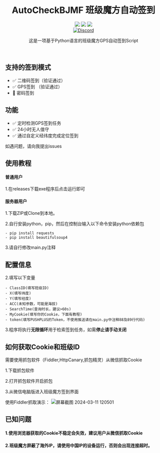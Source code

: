 <div align="center">
    <h1>AutoCheckBJMF 班级魔方自动签到</h1>
    <img src="https://img.shields.io/github/license/JasonYANG170/AutoCheckBJMF?label=License&style=for-the-badge">
    <img src="https://img.shields.io/github/commit-activity/w/JasonYANG170/AutoCheckBJMF?style=for-the-badge">
<img src="https://img.shields.io/github/languages/count/JasonYANG170/AutoCheckBJMF?logo=python&style=for-the-badge">
	<br>
    	<a href="https://discord.com/invite/az3ceRmgVe"><img alt="Discord" src="https://img.shields.io/discord/978108215499816980?style=social&logo=discord&label=echosec"></a>
  <br>

这是一项基于Python语言的班级魔方GPS自动签到Script
  
<br>

</div>

## 支持的签到模式  
- ✅ 二维码签到（验证通过）
- ✅ GPS签到  （验证通过）
- 🚧 密码签到  

## 功能
- ✅ 定时检测GPS签到任务
- ✅ 24小时无人值守
- ✅ 通过自定义经纬度完成定位签到 

如遇问题，请向我提出issues
## 使用教程
#### 普通用户
1.在releases下载exe程序后点击运行即可
#### 服务器用户
1.下载ZIP或Clone到本地。 

2.自行安装python，pip，然后在控制台输入以下命令安装python依赖包  

    - pip install requests  
    - pip install beautifulsoup4

3.请自行修改main.py注释
## 配置信息
2.填写以下变量  

    - ClassID(填写班级ID)  
    - X(填写纬度)  
    - Y(填写经度)
    - ACC(未知参数，可能是海拔)  
    - SearchTime(查询时长，建议>60s)  
    - MyCookie(填写你的Cookie，下面有教程)
    - token(填写PUSHPLUS的Token，不使用推送请在main.py中注释88及89行代码)
   
3.程序将执行**无限循环**用于检索签到任务，如需**停止请手动关闭** 
## 如何获取Cookie和班级ID
需要使用抓包软件（Fiddler,HttpCanary,抓包精灵）从微信抓取Cookie  

1.下载抓包软件  

2.打开抓包软件开启抓包  

3.从微信电脑版进入班级魔方签到界面  


使用Fiddler抓取演示：
![屏幕截图 2024-03-11 120501](https://github.com/JasonYANG170/AutoCheckBJMF/assets/39414350/c695c890-de8d-4a4f-aee4-a892b5ab7c29)

## 已知问题
#### 1.使用浏览器获取的Cookie不稳定会失效，建议用户从微信抓取Cookie
#### 2.班级魔方屏蔽了海外IP，请使用中国IP的设备运行，否则会出现连接超时。




